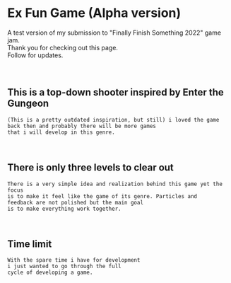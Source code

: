 # Ex Fun Game (Alpha version)
A test version of my submission to "Finally Finish Something 2022" game jam.\
Thank you for checking out this page. \
Follow for updates.
<br/>
<br/>
<br/>

## This is a top-down shooter inspired by Enter the Gungeon
	(This is a pretty outdated inspiration, but still) i loved the game 
	back then and probably there will be more games 
	that i will develop in this genre.
	
<br/>

## There is only three levels to clear out
	There is a very simple idea and realization behind this game yet the focus 
	is to make it feel like the game of its genre. Particles and 
	feedback are not polished but the main goal 
	is to make everything work together.
	
<br/>

## Time limit
	With the spare time i have for development 
	i just wanted to go through the full
	cycle of developing a game.
